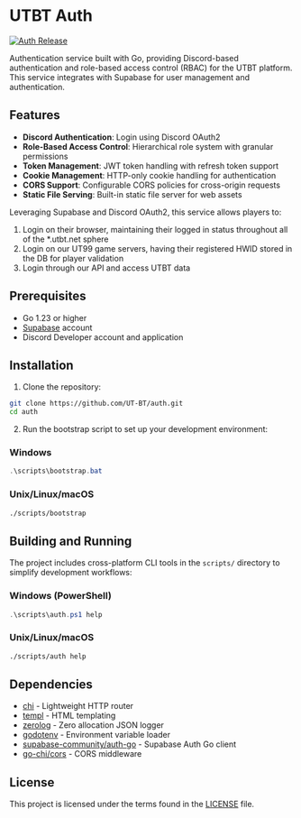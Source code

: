# UTBT Auth

[![Auth Release](https://img.shields.io/badge/Auth-latest-blue)](https://github.com/UT-BT/auth/releases/latest)



Authentication service built with Go, providing Discord-based authentication and role-based access control (RBAC) for the UTBT platform. This service integrates with Supabase for user management and authentication.

## Features

- **Discord Authentication**: Login using Discord OAuth2
- **Role-Based Access Control**: Hierarchical role system with granular permissions
- **Token Management**: JWT token handling with refresh token support
- **Cookie Management**: HTTP-only cookie handling for authentication
- **CORS Support**: Configurable CORS policies for cross-origin requests
- **Static File Serving**: Built-in static file server for web assets

Leveraging Supabase and Discord OAuth2, this service allows players to:
1. Login on their browser, maintaining their logged in status throughout all of the *.utbt.net sphere
2. Login on our UT99 game servers, having their registered HWID stored in the DB for player validation
3. Login through our API and access UTBT data

## Prerequisites

- Go 1.23 or higher
- [Supabase](https://supabase.com/) account
- Discord Developer account and application

## Installation

1. Clone the repository:
```bash
git clone https://github.com/UT-BT/auth.git
cd auth
```

2. Run the bootstrap script to set up your development environment:

### Windows
```powershell
.\scripts\bootstrap.bat
```

### Unix/Linux/macOS
```bash
./scripts/bootstrap
```

## Building and Running
The project includes cross-platform CLI tools in the `scripts/` directory to simplify development workflows:

### Windows (PowerShell)
```powershell
.\scripts\auth.ps1 help
```

### Unix/Linux/macOS
```bash
./scripts/auth help
```

## Dependencies

- [chi](https://github.com/go-chi/chi) - Lightweight HTTP router
- [templ](https://github.com/a-h/templ) - HTML templating
- [zerolog](https://github.com/rs/zerolog) - Zero allocation JSON logger
- [godotenv](https://github.com/joho/godotenv) - Environment variable loader
- [supabase-community/auth-go](https://github.com/supabase-community/auth-go) - Supabase Auth Go client
- [go-chi/cors](https://github.com/go-chi/cors) - CORS middleware

## License

This project is licensed under the terms found in the [LICENSE](LICENSE) file.